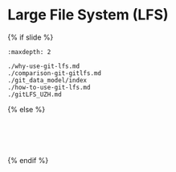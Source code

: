 # <i class="fab fa-git"></i> Large File System (LFS) 
{% if slide %}
<!-- BUILDING THE SLIDES -->
```{toctree}
:maxdepth: 2

./why-use-git-lfs.md
./comparison-git-gitlfs.md
./git_data_model/index
./how-to-use-git-lfs.md
./gitLFS_UZH.md
```

{% else %}
<!-- BUILDING THE PAGES -->
<!-- build the page content here -->
```{include} ./why-use-git-lfs.md
```
```{include} ./comparison-git-gitlfs.md
```
```{include} ./git_data_model/index.md
```
```{include} ./how-to-use-git-lfs.md
```
```{include} ./gitLFS_UZH.md
```
{% endif %}

